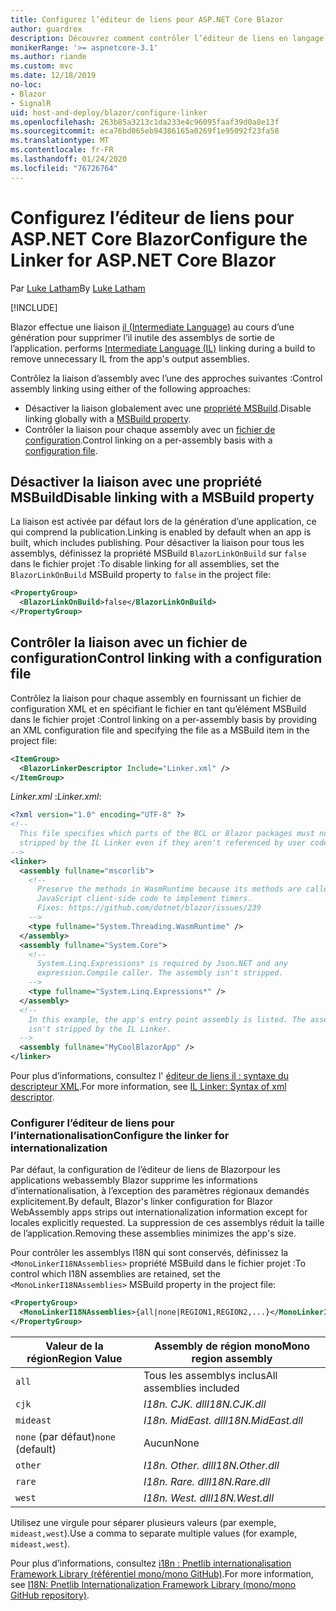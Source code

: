 ```yaml
---
title: Configurez l’éditeur de liens pour ASP.NET Core Blazor
author: guardrex
description: Découvrez comment contrôler l’éditeur de liens en langage intermédiaire (IL) lors de la génération d’une application Blazor.
monikerRange: '>= aspnetcore-3.1'
ms.author: riande
ms.custom: mvc
ms.date: 12/18/2019
no-loc:
- Blazor
- SignalR
uid: host-and-deploy/blazor/configure-linker
ms.openlocfilehash: 263b85a3213c1da233e4c96095faaf39d0a8e13f
ms.sourcegitcommit: eca76bd065eb94386165a0269f1e95092f23fa58
ms.translationtype: MT
ms.contentlocale: fr-FR
ms.lasthandoff: 01/24/2020
ms.locfileid: "76726764"
---
```

# <a name="configure-the-linker-for-aspnet-core-opno-locblazor"></a><span data-ttu-id="fc4ef-103">Configurez l’éditeur de liens pour ASP.NET Core Blazor</span><span class="sxs-lookup"><span data-stu-id="fc4ef-103">Configure the Linker for ASP.NET Core Blazor</span></span>

<span data-ttu-id="fc4ef-104">Par [Luke Latham](https://github.com/guardrex)</span><span class="sxs-lookup"><span data-stu-id="fc4ef-104">By [Luke Latham](https://github.com/guardrex)</span></span>

[!INCLUDE[](~/includes/blazorwasm-preview-notice.md)]

Blazor<span data-ttu-id="fc4ef-105"> effectue une liaison [il (Intermediate Language)](/dotnet/standard/managed-code#intermediate-language--execution) au cours d’une génération pour supprimer l’il inutile des assemblys de sortie de l’application.</span><span class="sxs-lookup"><span data-stu-id="fc4ef-105"> performs [Intermediate Language (IL)](/dotnet/standard/managed-code#intermediate-language--execution) linking during a build to remove unnecessary IL from the app's output assemblies.</span></span>

<span data-ttu-id="fc4ef-106">Contrôlez la liaison d’assembly avec l’une des approches suivantes :</span><span class="sxs-lookup"><span data-stu-id="fc4ef-106">Control assembly linking using either of the following approaches:</span></span>

* <span data-ttu-id="fc4ef-107">Désactiver la liaison globalement avec une [propriété MSBuild](#disable-linking-with-a-msbuild-property).</span><span class="sxs-lookup"><span data-stu-id="fc4ef-107">Disable linking globally with a [MSBuild property](#disable-linking-with-a-msbuild-property).</span></span>
* <span data-ttu-id="fc4ef-108">Contrôler la liaison pour chaque assembly avec un [fichier de configuration](#control-linking-with-a-configuration-file).</span><span class="sxs-lookup"><span data-stu-id="fc4ef-108">Control linking on a per-assembly basis with a [configuration file](#control-linking-with-a-configuration-file).</span></span>

## <a name="disable-linking-with-a-msbuild-property"></a><span data-ttu-id="fc4ef-109">Désactiver la liaison avec une propriété MSBuild</span><span class="sxs-lookup"><span data-stu-id="fc4ef-109">Disable linking with a MSBuild property</span></span>

<span data-ttu-id="fc4ef-110">La liaison est activée par défaut lors de la génération d’une application, ce qui comprend la publication.</span><span class="sxs-lookup"><span data-stu-id="fc4ef-110">Linking is enabled by default when an app is built, which includes publishing.</span></span> <span data-ttu-id="fc4ef-111">Pour désactiver la liaison pour tous les assemblys, définissez la propriété MSBuild `BlazorLinkOnBuild` sur `false` dans le fichier projet :</span><span class="sxs-lookup"><span data-stu-id="fc4ef-111">To disable linking for all assemblies, set the `BlazorLinkOnBuild` MSBuild property to `false` in the project file:</span></span>

```xml
<PropertyGroup>
  <BlazorLinkOnBuild>false</BlazorLinkOnBuild>
</PropertyGroup>
```

## <a name="control-linking-with-a-configuration-file"></a><span data-ttu-id="fc4ef-112">Contrôler la liaison avec un fichier de configuration</span><span class="sxs-lookup"><span data-stu-id="fc4ef-112">Control linking with a configuration file</span></span>

<span data-ttu-id="fc4ef-113">Contrôlez la liaison pour chaque assembly en fournissant un fichier de configuration XML et en spécifiant le fichier en tant qu’élément MSBuild dans le fichier projet :</span><span class="sxs-lookup"><span data-stu-id="fc4ef-113">Control linking on a per-assembly basis by providing an XML configuration file and specifying the file as a MSBuild item in the project file:</span></span>

```xml
<ItemGroup>
  <BlazorLinkerDescriptor Include="Linker.xml" />
</ItemGroup>
```

<span data-ttu-id="fc4ef-114">*Linker.xml* :</span><span class="sxs-lookup"><span data-stu-id="fc4ef-114">*Linker.xml*:</span></span>

```xml
<?xml version="1.0" encoding="UTF-8" ?>
<!--
  This file specifies which parts of the BCL or Blazor packages must not be
  stripped by the IL Linker even if they aren't referenced by user code.
-->
<linker>
  <assembly fullname="mscorlib">
    <!--
      Preserve the methods in WasmRuntime because its methods are called by 
      JavaScript client-side code to implement timers.
      Fixes: https://github.com/dotnet/blazor/issues/239
    -->
    <type fullname="System.Threading.WasmRuntime" />
  </assembly>
  <assembly fullname="System.Core">
    <!--
      System.Linq.Expressions* is required by Json.NET and any 
      expression.Compile caller. The assembly isn't stripped.
    -->
    <type fullname="System.Linq.Expressions*" />
  </assembly>
  <!--
    In this example, the app's entry point assembly is listed. The assembly
    isn't stripped by the IL Linker.
  -->
  <assembly fullname="MyCoolBlazorApp" />
</linker>
```

<span data-ttu-id="fc4ef-115">Pour plus d’informations, consultez l' [éditeur de liens il : syntaxe du descripteur XML](https://github.com/mono/linker/blob/master/src/linker/README.md#syntax-of-xml-descriptor).</span><span class="sxs-lookup"><span data-stu-id="fc4ef-115">For more information, see [IL Linker: Syntax of xml descriptor](https://github.com/mono/linker/blob/master/src/linker/README.md#syntax-of-xml-descriptor).</span></span>

### <a name="configure-the-linker-for-internationalization"></a><span data-ttu-id="fc4ef-116">Configurer l’éditeur de liens pour l’internationalisation</span><span class="sxs-lookup"><span data-stu-id="fc4ef-116">Configure the linker for internationalization</span></span>

<span data-ttu-id="fc4ef-117">Par défaut, la configuration de l’éditeur de liens de Blazorpour les applications webassembly Blazor supprime les informations d’internationalisation, à l’exception des paramètres régionaux demandés explicitement.</span><span class="sxs-lookup"><span data-stu-id="fc4ef-117">By default, Blazor's linker configuration for Blazor WebAssembly apps strips out internationalization information except for locales explicitly requested.</span></span> <span data-ttu-id="fc4ef-118">La suppression de ces assemblys réduit la taille de l’application.</span><span class="sxs-lookup"><span data-stu-id="fc4ef-118">Removing these assemblies minimizes the app's size.</span></span>

<span data-ttu-id="fc4ef-119">Pour contrôler les assemblys I18N qui sont conservés, définissez la `<MonoLinkerI18NAssemblies>` propriété MSBuild dans le fichier projet :</span><span class="sxs-lookup"><span data-stu-id="fc4ef-119">To control which I18N assemblies are retained, set the `<MonoLinkerI18NAssemblies>` MSBuild property in the project file:</span></span>

```xml
<PropertyGroup>
  <MonoLinkerI18NAssemblies>{all|none|REGION1,REGION2,...}</MonoLinkerI18NAssemblies>
</PropertyGroup>
```

| <span data-ttu-id="fc4ef-120">Valeur de la région</span><span class="sxs-lookup"><span data-stu-id="fc4ef-120">Region Value</span></span>     | <span data-ttu-id="fc4ef-121">Assembly de région mono</span><span class="sxs-lookup"><span data-stu-id="fc4ef-121">Mono region assembly</span></span>    |
| ---------------- | ----------------------- |
| `all`            | <span data-ttu-id="fc4ef-122">Tous les assemblys inclus</span><span class="sxs-lookup"><span data-stu-id="fc4ef-122">All assemblies included</span></span> |
| `cjk`            | <span data-ttu-id="fc4ef-123">*I18n. CJK. dll*</span><span class="sxs-lookup"><span data-stu-id="fc4ef-123">*I18N.CJK.dll*</span></span>          |
| `mideast`        | <span data-ttu-id="fc4ef-124">*I18n. MidEast. dll*</span><span class="sxs-lookup"><span data-stu-id="fc4ef-124">*I18N.MidEast.dll*</span></span>      |
| <span data-ttu-id="fc4ef-125">`none` (par défaut)</span><span class="sxs-lookup"><span data-stu-id="fc4ef-125">`none` (default)</span></span> | <span data-ttu-id="fc4ef-126">Aucun</span><span class="sxs-lookup"><span data-stu-id="fc4ef-126">None</span></span>                    |
| `other`          | <span data-ttu-id="fc4ef-127">*I18n. Other. dll*</span><span class="sxs-lookup"><span data-stu-id="fc4ef-127">*I18N.Other.dll*</span></span>        |
| `rare`           | <span data-ttu-id="fc4ef-128">*I18n. Rare. dll*</span><span class="sxs-lookup"><span data-stu-id="fc4ef-128">*I18N.Rare.dll*</span></span>         |
| `west`           | <span data-ttu-id="fc4ef-129">*I18n. West. dll*</span><span class="sxs-lookup"><span data-stu-id="fc4ef-129">*I18N.West.dll*</span></span>         |

<span data-ttu-id="fc4ef-130">Utilisez une virgule pour séparer plusieurs valeurs (par exemple, `mideast,west`).</span><span class="sxs-lookup"><span data-stu-id="fc4ef-130">Use a comma to separate multiple values (for example, `mideast,west`).</span></span>

<span data-ttu-id="fc4ef-131">Pour plus d’informations, consultez [i18n : Pnetlib internationalisation Framework Library (référentiel mono/mono GitHub)](https://github.com/mono/mono/tree/master/mcs/class/I18N).</span><span class="sxs-lookup"><span data-stu-id="fc4ef-131">For more information, see [I18N: Pnetlib Internationalization Framework Library (mono/mono GitHub repository)](https://github.com/mono/mono/tree/master/mcs/class/I18N).</span></span>
